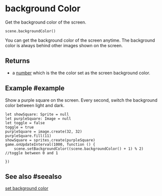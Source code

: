# background Color

Get the background color of the screen.

```sig
scene.backgroundColor()
```

You can get the background color of the screen anytime. The background color is always behind other images shown on the screen.

## Returns

* a [number](/types/number) which is the the color set as the screen background color.

## Example #example

Show a purple square on the screen. Every second, switch the background color between light and dark.

```blocks
let showSquare: Sprite = null
let purpleSquare: Image = null
let toggle = false
toggle = true
purpleSquare = image.create(32, 32)
purpleSquare.fill(11)
showSquare = sprites.create(purpleSquare)
game.onUpdateInterval(1000, function () {
    scene.setBackgroundColor((scene.backgroundColor() + 1) % 2) //toggle between 0 and 1

})
```

## See also #seealso

[set background color](/reference/scene/set-background-color)